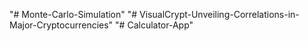 "# Monte-Carlo-Simulation" 
"# VisualCrypt-Unveiling-Correlations-in-Major-Cryptocurrencies" 
"# Calculator-App" 
